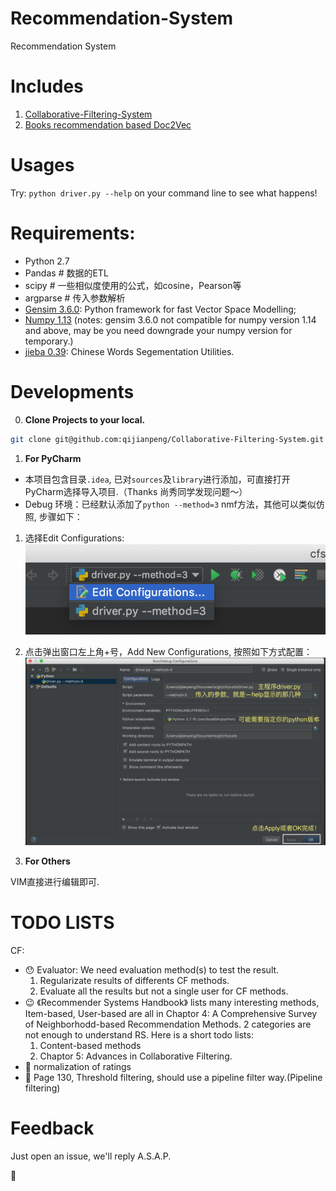 # Recommendation-System
Recommendation System

# Includes
1. [Collaborative-Filtering-System](ustb/cf/README.md)
2. [Books recommendation based Doc2Vec](ustb/cb/README.md)

# Usages
Try: `python driver.py --help` on your command line to see what happens!

# Requirements:
- Python 2.7
- Pandas # 数据的ETL
- scipy # 一些相似度使用的公式，如cosine，Pearson等
- argparse # 传入参数解析
- [Gensim 3.6.0](http://radimrehurek.com/gensim): Python framework for
fast Vector Space Modelling;
- [Numpy 1.13](http://www.numpy.org) (notes: gensim 3.6.0 not compatible for numpy version 1.14 and
  above, may be you need downgrade your numpy version for temporary.)
- [jieba 0.39](https://github.com/fxsjy/jieba): Chinese Words
Segementation Utilities.


# Developments
0. **Clone Projects to your local.**
```bash
git clone git@github.com:qijianpeng/Collaborative-Filtering-System.git cfs
```

1. **For PyCharm**

 - 本项目包含目录`.idea`, 已对`sources`及`library`进行添加，可直接打开PyCharm选择导入项目.（Thanks 尚秀同学发现问题～）
 - Debug 环境：已经默认添加了`python --method=3` nmf方法，其他可以类似仿照, 步骤如下：
  1. 选择Edit Configurations:
    ![image](./assets/images/edit_configurations.png)
  2. 点击弹出窗口左上角+号，Add New Configurations, 按照如下方式配置：
    ![image](./assets/images/debug_settings.png)

2. **For Others**

 VIM直接进行编辑即可.


# TODO LISTS
CF:
- :hushed: Evaluator: We need evaluation method(s) to test the result.
    1. Regularizate results of differents CF methods.
    2. Evaluate all the results but not a single user for CF methods.
- :wink: 《Recommender Systems Handbook》 lists many interesting methods, 
  Item-based, User-based are all in Chaptor 4: A Comprehensive Survey of Neighborhodd-based
  Recommendation Methods. 2 categories are not enough to understand RS. Here is
  a short todo lists:
  1. Content-based methods
  2. Chaptor 5: Advances in Collaborative Filtering.
- :running: normalization of ratings
- :running: Page 130, Threshold filtering, should use a pipeline filter way.(Pipeline filtering)




# Feedback
Just open an issue, we'll reply A.S.A.P.

:beers:

